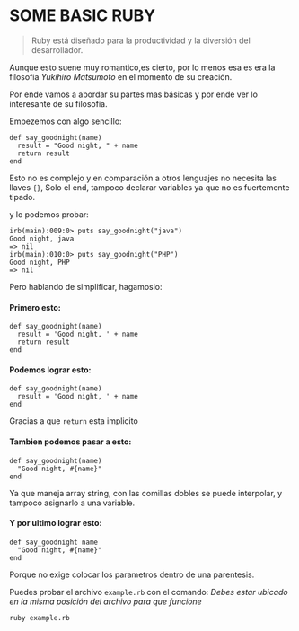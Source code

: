 # SOME BASIC RUBY

>Ruby está diseñado para la productividad y la diversión del desarrollador.

Aunque esto suene muy romantico,es cierto, por lo menos esa es era la filosofia
*Yukihiro Matsumoto* en el momento de su creación.

Por ende vamos a abordar su partes mas básicas y por ende ver lo interesante de
su filosofia.


Empezemos con algo sencillo:

```
def say_goodnight(name)
  result = "Good night, " + name
  return result
end
```

Esto no es complejo y en comparación a otros lenguajes no necesita las llaves `{}`,
Solo el end, tampoco declarar variables ya que no es fuertemente tipado.

y lo podemos probar:

```
irb(main):009:0> puts say_goodnight("java")
Good night, java
=> nil
irb(main):010:0> puts say_goodnight("PHP")
Good night, PHP
=> nil
```

Pero hablando de simplificar, hagamoslo:

#### Primero esto:

```
def say_goodnight(name)
  result = 'Good night, ' + name
  return result
end
```

#### Podemos lograr esto:

```
def say_goodnight(name)
  result = 'Good night, ' + name
end
```
Gracias a que `return` esta implicito

#### Tambien podemos pasar a esto:

```
def say_goodnight(name)
  "Good night, #{name}"
end
```

Ya que maneja array string, con las comillas dobles se puede interpolar, y tampoco asignarlo a una variable.

#### Y por ultimo lograr esto:

```
def say_goodnight name
  "Good night, #{name}"
end
```

Porque no exige colocar los parametros dentro de una parentesis.


Puedes probar el archivo `example.rb` con el comando:
*Debes estar ubicado en la misma posición del archivo para que funcione*

`ruby example.rb`
